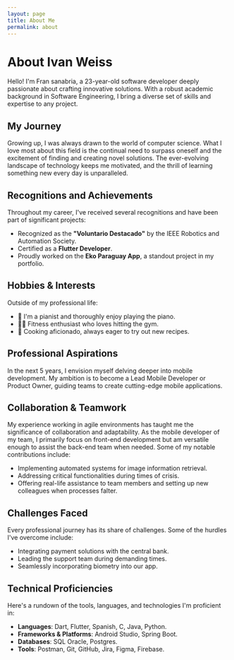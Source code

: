 ```yaml
---
layout: page
title: About Me
permalink: about
---
```


# About Ivan Weiss

Hello! I'm Fran sanabria, a 23-year-old software developer deeply passionate about crafting innovative solutions. With a robust academic background in Software Engineering, I bring a diverse set of skills and expertise to any project.

## My Journey

Growing up, I was always drawn to the world of computer science. What I love most about this field is the continual need to surpass oneself and the excitement of finding and creating novel solutions. The ever-evolving landscape of technology keeps me motivated, and the thrill of learning something new every day is unparalleled.

## Recognitions and Achievements

Throughout my career, I've received several recognitions and have been part of significant projects:
- Recognized as the **"Voluntario Destacado"** by the IEEE Robotics and Automation Society.
- Certified as a **Flutter Developer**.
- Proudly worked on the **Eko Paraguay App**, a standout project in my portfolio.

## Hobbies & Interests

Outside of my professional life:
- 🎹 I'm a pianist and thoroughly enjoy playing the piano.
- 🏋️‍♂️ Fitness enthusiast who loves hitting the gym.
- 🍳 Cooking aficionado, always eager to try out new recipes.

## Professional Aspirations

In the next 5 years, I envision myself delving deeper into mobile development. My ambition is to become a Lead Mobile Developer or Product Owner, guiding teams to create cutting-edge mobile applications.

## Collaboration & Teamwork

My experience working in agile environments has taught me the significance of collaboration and adaptability. As the mobile developer of my team, I primarily focus on front-end development but am versatile enough to assist the back-end team when needed. Some of my notable contributions include:
- Implementing automated systems for image information retrieval.
- Addressing critical functionalities during times of crisis.
- Offering real-life assistance to team members and setting up new colleagues when processes falter.

## Challenges Faced

Every professional journey has its share of challenges. Some of the hurdles I've overcome include:
- Integrating payment solutions with the central bank.
- Leading the support team during demanding times.
- Seamlessly incorporating biometry into our app.

## Technical Proficiencies

Here's a rundown of the tools, languages, and technologies I'm proficient in:
- **Languages**: Dart, Flutter, Spanish, C, Java, Python.
- **Frameworks & Platforms**: Android Studio, Spring Boot.
- **Databases**: SQL Oracle, Postgres.
- **Tools**: Postman, Git, GitHub, Jira, Figma, Firebase.
